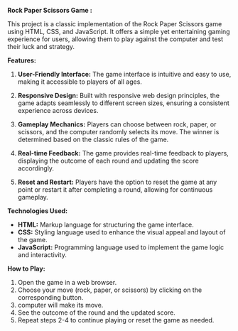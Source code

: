 **Rock Paper Scissors Game :**

This project is a classic implementation of the Rock Paper Scissors game using HTML, CSS, and JavaScript. It offers a simple yet entertaining gaming experience for users, allowing them to play against the computer and test their luck and strategy.

**Features:**

1. **User-Friendly Interface:** The game interface is intuitive and easy to use, making it accessible to players of all ages.

2. **Responsive Design:** Built with responsive web design principles, the game adapts seamlessly to different screen sizes, ensuring a consistent experience across devices.

3. **Gameplay Mechanics:** Players can choose between rock, paper, or scissors, and the computer randomly selects its move. The winner is determined based on the classic rules of the game.

4. **Real-time Feedback:** The game provides real-time feedback to players, displaying the outcome of each round and updating the score accordingly.

5. **Reset and Restart:** Players have the option to reset the game at any point or restart it after completing a round, allowing for continuous gameplay.

**Technologies Used:**

- **HTML:** Markup language for structuring the game interface.
- **CSS:** Styling language used to enhance the visual appeal and layout of the game.
- **JavaScript:** Programming language used to implement the game logic and interactivity.

**How to Play:**

1. Open the game in a web browser.
2. Choose your move (rock, paper, or scissors) by clicking on the corresponding button.
3. computer will make its move.
4. See the outcome of the round and the updated score.
5. Repeat steps 2-4 to continue playing or reset the game as needed.
